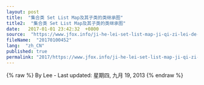 ```yaml
---
layout: post
title:  "集合类 Set List Map及其子类的类继承图"
title2:  "集合类 Set List Map及其子类的类继承图"
date:   2017-01-01 23:42:32  +0800
source:  "https://www.jfox.info/ji-he-lei-set-list-map-ji-qi-zi-lei-de-lei-ji-cheng-tu.html"
fileName:  "20170100452"
lang:  "zh_CN"
published: true
permalink: "2017/https://www.jfox.info/ji-he-lei-set-list-map-ji-qi-zi-lei-de-lei-ji-cheng-tu.html"
---
```

{% raw %}
By Lee - Last updated: 星期四, 九月 19, 2013
{% endraw %}
